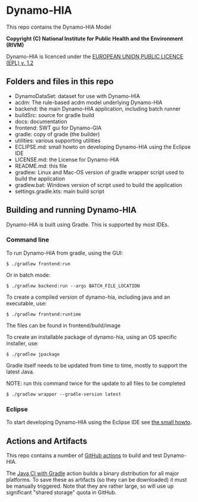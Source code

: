 # Dynamo-HIA

This repo contains the Dynamo-HIA Model

**Copyright (C) National Institute for Public Health and the Environment (RIVM)**

Dynamo-HIA is licenced under the [EUROPEAN UNION PUBLIC LICENCE (EPL) v. 1.2](LICENCE.md)

## Folders and files in this repo


- DynamoDataSet:	dataset for use with Dynamo-HIA
- acdm: The rule-based acdm model underlying Dynamo-HIA
- backend: the main Dynamo-HIA application, including batch runner
- buildSrc: source for gradle build
- docs: documentation
- frontend: SWT gui for Dynamo-GIA
- gradle: copy of grade (the builder)
- utilities: various supporting utilities
- ECLIPSE.md: small howto on developing Dynamo-HIA using the Eclipse IDE
- LICENSE.md: the License for Dynamo-HIA
- README.md: this file
- gradlew: Linux and Mac-OS version of gradle wrapper script used to build the application
- gradlew.bat: Windows version of script used to build the application
- settings.gradle.kts: main build script

## Building and running Dynamo-HIA

Dynamo-HIA is built using Gradle. This is supported by most IDEs.

### Command line

To run Dynamo-HIA from gradle, using the GUI:

`$ ./gradlew frontend:run`

Or in batch mode:

`$ ./gradlew backend:run --args BATCH_FILE_LOCATION`

To create a compiled version of dynamo-hia, including java and an executable, use:

`$ ./gradlew frontend:runtime`

The files can be found in frontend/build/image

To create an installable package of dynamo-hia, using an OS specific installer, use:

`$ ./gradlew jpackage`

Gradle itself needs to be updated from time to time, mostly to support the latest Java.

NOTE: run this command twice for the update to all files to be completed

`$ ./gradlew wrapper --gradle-version latest`

### Eclipse

To start developing Dynamo-HIA using the Eclipse IDE see [the small howto](ECLIPSE.md).

## Actions and Artifacts

This repo contains a number of [GitHub actions](https://github.com/Dynamo-HIA/dynamo-hia/actions) to build and test Dynamo-HIA.

The [Java CI with Gradle](https://github.com/Dynamo-HIA/dynamo-hia/actions/workflows/gradle.yml) action builds a binary distribution for all major platforms. To save these as artifacts (so they can be downloaded) it must be manually triggered. Note that they are rather large, so will use up significant "shared storage" quota in GitHub.
